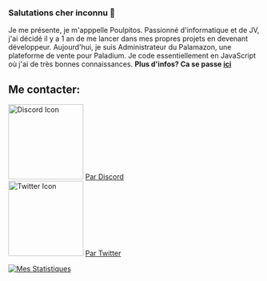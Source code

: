 ### Salutations cher inconnu 👋

Je me présente, je m'apppelle Poulpitos. Passionné d'informatique et de JV, j'ai décidé il y a 1 an de me lancer dans mes propres projets en devenant développeur. Aujourd'hui, je suis Administrateur du Palamazon, une plateforme de vente pour Paladium. Je code essentiellement en JavaScript où j'ai de très bonnes connaissances. **Plus d'infos? Ca se passe [ici](https://github.com/OverSquid/OverSquid/issues)**

## Me contacter:

<img src="https://i.ibb.co/bLYTV1c/discord-logo-icon-134445.png" width="150px" alt="Discord Icon"> [Par Discord](https://discord.bio/p/oversquid)<br>
<img src="https://i.ibb.co/4MYds76/580b57fcd9996e24bc43c53e.png" width="150px" alt="Twitter Icon"> [Par Twitter](https://twitter.com/Poulpitos_)

[![Mes Statistiques](https://github-readme-stats.vercel.app/api?username=OverSquid&count_private=true&theme=tokyonight&show_icons=true)](https://github.com/anuraghazra/github-readme-stats)

